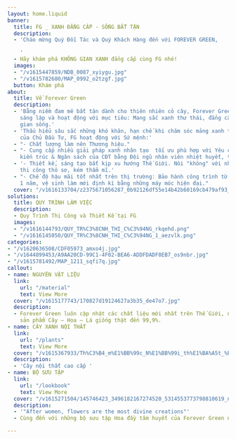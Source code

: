 ```yaml
---
layout: home.liquid
banner:
  title: FG _ XANH ĐẲNG CẤP - SỐNG BẤT TẬN
  description:
  - 'Chào mừng Quý Đối Tác và Quý Khách Hàng đến với FOREVER GREEN,

    '
  - Hãy khám phá KHÔNG GIAN XANH đẳng cấp cùng FG nhé!
  images:
  - "/v1615447859/NDB_0087_xyiygu.jpg"
  - "/v1615782680/MAP_0992_o2tzgf.jpg"
  button: Khám phá
about:
  title: Về Forever Green
  description:
  - 'Bằng niềm đam mê bất tận dành cho thiên nhiên cỏ cây, Forever Green (FG) đã được
    sáng lập và hoạt động với mục tiêu: Mang sắc xanh thư thái, đẳng cấp đến mọi không
    gian sống.'
  - 'Thấu hiểu sâu sắc những khó khăn, hạn chế khi chăm sóc mảng xanh tươi thật 100%
    của Chủ Đầu Tư, FG hoạt động với Sứ mệnh:'
  - "- Chất lượng làm nên Thương hiệu."
  - "- Cung cấp nhiều giải pháp xanh nhân tạo  tối ưu phù hợp với Yêu cầu, Không gian
    kiến trúc & Ngân sách của CĐT bằng Đội ngũ nhân viên nhiệt huyết, tài năng."
  - '- Thiết kế, sáng tạo bắt kịp xu hướng Thế Giới. Nói "không" với những mô hình
    thi công thô sơ, kém thẩm mĩ.'
  - "- Chế độ hậu mãi tốt nhất trên thị trường: Bảo hành công trình từ 6 tháng đến
    1 năm, vệ sinh làm mới định kì bằng những máy móc hiện đại."
  cover: "/v1616133704/z2375671056287_0b92126df55e14b42b60169cb479af93_ktqxbb.jpg"
solutions:
  title: QUY TRÌNH LÀM VIỆC
  description:
  - Quy Trình Thi Công và Thiết Kế tại FG
  images:
  - "/v1616144793/QUY_TR%C3%8CNH_THI_C%C3%94NG_rkqehd.png"
  - "/v1616145050/QUY_TR%C3%8CNH_THI_C%C3%94NG_1_aezvlk.png"
categories:
- "/v1620636508/CDF05973_amxo4j.jpg"
- "/v1644899453/A9AA20CD-99C1-4F02-BEA6-ADDFDADF8EB7_os9nbr.jpg"
- "/v1615781492/MAP_1211_sqfi7q.jpg"
callout:
- name: NGUYÊN VẬT LIỆU
  link:
    url: "/material"
    text: View More
  cover: "/v1615177743/170827d19124627a3b35_de47o7.jpg"
  description:
  - Forever Green luôn cập nhật các chất liệu mới nhất trên Thế Giới, nhập khẩu những
    sản phẩm Cây – Hoa – Lá giống thật đến 99,9%.
- name: CÂY XANH NỘI THẤT
  link:
    url: "/plants"
    text: View More
  cover: "/v1615367933/Th%C3%B4_m%E1%BB%99c_N%E1%BB%99i_th%E1%BA%A5t_%E1%BA%A2nh_gh%C3%A9p_2_jsx77k.jpg"
  description:
  - 'Cây nội thất cao cấp '
- name: BỘ SƯU TẬP
  link:
    url: "/lookbook"
    text: View More
  cover: "/v1615271504/145746423_3496182167274520_5314553773798810619_n_rv9jer.jpg"
  description:
  - '"After women, flowers are the most divine creations"'
  - Cùng đến với những bộ sưu tập Hoa đầy tâm huyết của Forever Green nhé!

---
```

